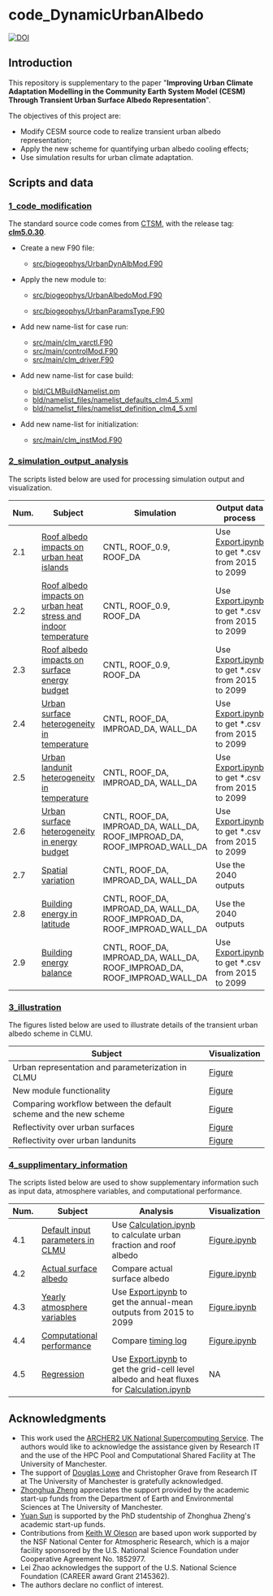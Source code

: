 # code_DynamicUrbanAlbedo

[![DOI](https://zenodo.org/badge/770688781.svg)](https://zenodo.org/doi/10.5281/zenodo.10903399)

## Introduction

This repository is supplementary to the paper "**Improving Urban Climate Adaptation Modelling in the Community Earth System Model (CESM) Through Transient Urban Surface Albedo Representation**". 

The objectives of this project are:

- Modify CESM source code to realize transient urban albedo representation;
- Apply the new scheme for quantifying urban albedo cooling effects;
- Use simulation results for urban climate adaptation.

## Scripts and data

### [1_code_modification](./1_code_modification)

The standard source code comes from [CTSM](https://github.com/ESCOMP/CTSM), with the release tag: **[clm5.0.30](https://github.com/ESCOMP/CTSM/releases/tag/release-clm5.0.30)**.

- Create a new F90 file:
  
  - [src/biogeophys/UrbanDynAlbMod.F90](.//1_code_modification/src/biogeophys/UrbanDynAlbMod.F90)

- Apply the new module to:
  
  - [src/biogeophys/UrbanAlbedoMod.F90](./1_code_modification/src/biogeophys/UrbanAlbedoMod.F90)
  
  - [src/biogeophys/UrbanParamsType.F90](./1_code_modification/src/biogeophys/UrbanParamsType.F90)

- Add new name-list for case run:
  
  - [src/main/clm_varctl.F90](./1_code_modification/src/main/clm_varctl.F90)
  - [src/main/controlMod.F90](./1_code_modification/src/main/controlMod.F90)
  - [src/main/clm_driver.F90](./1_code_modification/src/main/clm_driver.F90)

- Add new name-list for case build:
  
  - [bld/CLMBuildNamelist.pm](./1_code_modification/src/bld/CLMBuildNamelist.pm)
  - [bld/namelist_files/namelist_defaults_clm4_5.xml](./1_code_modification/src/bld/namelist_defaults_clm4_5.xml)
  - [bld/namelist_files/namelist_definition_clm4_5.xml](./1_code_modification/src/bld/namelist_definition_clm4_5.xml)

- Add new name-list for initialization:
  
  - [src/main/clm_instMod.F90](./1_code_modification/src/main/clm_instMod.F90)

### [2_simulation_output_analysis]()

The scripts listed below are used for processing simulation output and visualization.

| Num. | Subject                                                      | Simulation                                                   | Output data process                                          | Visualization                                                |
| ---- | ------------------------------------------------------------ | ------------------------------------------------------------ | ------------------------------------------------------------ | ------------------------------------------------------------ |
| 2.1  | [Roof albedo impacts on urban heat islands](./2_simulation_output_analysis/2.1_roof_albedo_impacts_UHI) | CNTL, ROOF_0.9, ROOF_DA                                      | Use [Export.ipynb](./2_simulation_output_analysis/2.1_roof_albedo_impacts_UHI/Export.ipynb) to get *.csv from 2015 to 2099 | [Figure.ipynb](./2_simulation_output_analysis/2.1_roof_albedo_impacts_UHI/Figure.ipynb) |
| 2.2  | [Roof albedo impacts on urban heat stress and indoor temperature](./2_simulation_output_analysis/2.2_roof_albedo_impacts_UHS) | CNTL, ROOF_0.9, ROOF_DA                                      | Use [Export.ipynb](./2_simulation_output_analysis/2.2_roof_albedo_impacts_UHS/Export.ipynb) to get *.csv from 2015 to 2099 | [Figure.ipynb](./2_simulation_output_analysis/2.2_roof_albedo_impacts_UHS/Figure.ipynb) |
| 2.3  | [Roof albedo impacts on surface energy budget](./2_simulation_output_analysis/2.3_roof_albedo_impacts_energy) | CNTL, ROOF_0.9, ROOF_DA                                      | Use [Export.ipynb](./2_simulation_output_analysis/2.3_roof_albedo_impacts_energy/Export.ipynb) to get *.csv from 2015 to 2099 | [Figure.ipynb](./2_simulation_output_analysis/2.3_roof_albedo_impacts_energy/Figure.ipynb) |
| 2.4  | [Urban surface heterogeneity in temperature](./2_simulation_output_analysis/2.4_urban_surface_heterogeneity_temperature) | CNTL, ROOF_DA, IMPROAD_DA, WALL_DA                           | Use [Export.ipynb](./2_simulation_output_analysis/2.4_urban_surface_heterogeneity_temperature/Export.ipynb) to get *.csv from 2015 to 2099 | [Figure.ipynb](./2_simulation_output_analysis/2.4_urban_surface_heterogeneity_temperature/Figure.ipynb) |
| 2.5  | [Urban landunit heterogeneity in temperature](./2_simulation_output_analysis/2.5_urban_landunit_heterogeneity_temperature) | CNTL, ROOF_DA, IMPROAD_DA, WALL_DA                           | Use [Export.ipynb](./2_simulation_output_analysis/2.5_urban_landunit_heterogeneity_temperature/Export.ipynb) to get *.csv from 2015 to 2099 | [Figure.ipynb](./2_simulation_output_analysis/2.5_urban_landunit_heterogeneity_temperature/Figure.ipynb) |
| 2.6  | [Urban surface heterogeneity in energy budget](./2_simulation_output_analysis/2.6_urban_surface_heterogeneity_energy) | CNTL, ROOF_DA, IMPROAD_DA, WALL_DA, ROOF_IMPROAD_DA, ROOF_IMPROAD_WALL_DA | Use [Export.ipynb](./2_simulation_output_analysis/2.6_urban_surface_heterogeneity_energy/Export.ipynb) to get *.csv from 2015 to 2099 | [Figure.ipynb](./2_simulation_output_analysis/2.6_urban_surface_heterogeneity_energy/Figure.ipynb) |
| 2.7  | [Spatial variation](./2_simulation_output_analysis/2.7_spatial_variation) | CNTL, ROOF_DA, IMPROAD_DA, WALL_DA                           | Use the 2040 outputs                                         | [Figure.ipynb](./2_simulation_output_analysis/2.7_spatial_variation/Figure.ipynb) |
| 2.8  | [Building energy in latitude](./2_simulation_output_analysis/2.8_building_energy_latitude) | CNTL, ROOF_DA, IMPROAD_DA, WALL_DA, ROOF_IMPROAD_DA, ROOF_IMPROAD_WALL_DA | Use the 2040 outputs                                         | [Figure.ipynb](./2_simulation_output_analysis/2.8_building_energy_latitude/Figure.ipynb) |
| 2.9  | [Building energy balance](./2_simulation_output_analysis/2.9_building_energy_balance) | CNTL, ROOF_DA, IMPROAD_DA, WALL_DA, ROOF_IMPROAD_DA, ROOF_IMPROAD_WALL_DA | Use [Export.ipynb](./2_simulation_output_analysis/2.9_building_energy_balance/Export.ipynb) to get *.csv from 2015 to 2099 | [Figure.ipynb](./2_simulation_output_analysis/2.9_building_energy_balance/Figure.ipynb) |

### [3_illustration](./3_illutration)

The figures listed below are used to illustrate details of the transient urban albedo scheme in CLMU.

| Subject                                                      | Visualization                                 |
| ------------------------------------------------------------ | --------------------------------------------- |
| Urban representation and parameterization in CLMU            | [Figure](./3_illustration/clmu.pdf)           |
| New module functionality                                     | [Figure](./3_illustration/dynalb.pdf)         |
| Comparing workflow between the default scheme and the new scheme | [Figure](./3_illustration/compare_scheme.pdf) |
| Reflectivity over urban surfaces                             | [Figure](./3_illustration/surface.pdf)        |
| Reflectivity over urban landunits                            | [Figure](./3_illustration/landunit.pdf)       |

### [4_supplimentary_information](./4_supplimentary_information)

The scripts listed below are used to show supplementary information such as input data, atmosphere variables, and computational performance.

| Num. | Subject                                                      | Analysis                                                     | Visualization                                                |
| ---- | ------------------------------------------------------------ | ------------------------------------------------------------ | ------------------------------------------------------------ |
| 4.1  | [Default input parameters in CLMU](./4_supplimentary_information/4.1_urban_parameter) | Use [Calculation.ipynb](./4_supplimentary_information/4.1_urban_parameter/Calculation.ipynb) to calculate urban fraction and roof albedo | [Figure.ipynb](./4_supplimentary_information/4.1_urban_parameter/Figure.ipynb) |
| 4.2  | [Actual surface albedo](./4_supplimentary_information/4.2_actual_surface_albedo) | Compare actual surface albedo                                | [Figure.ipynb](./4_supplimentary_information/4.2_actual_surface_albedo/Figure.ipynb) |
| 4.3  | [Yearly atmosphere variables](./4_supplimentary_information/4.3_yearly_atmosphere_var) | Use [Export.ipynb](./4_supplimentary_information/4.3_yearly_atmosphere_var/Export.ipynb) to get the annual-mean outputs from 2015 to 2099 | [Figure.ipynb](./4_supplimentary_information/4.3_yearly_atmosphere_var/Figure.ipynb) |
| 4.4  | [Computational performance](./4_supplimentary_information/4.4_computational_performance) | Compare [timing log](./4_supplimentary_information/4.4_computational_performance/timing_log) | [Figure.ipynb](./4_supplimentary_information/4.4_computational_performance) |
| 4.5  | [Regression](./4_supplimentary_information/4.5_regression)   | Use [Export.ipynb](./4_supplimentary_information/4.5_regression/Export.ipynb) to get the grid-cell level albedo and heat fluxes for [Calculation.ipynb](./4_supplimentary_information/4.5_regression/Calculation.ipynb) | NA                                                           |

## Acknowledgments

- This work used the [ARCHER2 UK National Supercomputing Service](https://www.archer2.ac.uk). 
  The authors would like to acknowledge the assistance given by Research IT and the use of the HPC Pool and Computational Shared Facility at The University of Manchester. 
- The support of [Douglas Lowe](https://github.com/douglowe) and Christopher Grave from Research IT at The University of Manchester is gratefully acknowledged. 
- [Zhonghua Zheng](https://github.com/zhonghua-zheng) appreciates the support provided by the academic start-up funds from the Department of Earth and Environmental Sciences at The University of Manchester.
- [Yuan Sun](https://github.com/YuanSun-UoM) is supported by the PhD studentship of Zhonghua Zheng's academic start-up funds.
- Contributions from [Keith W Oleson](https://staff.ucar.edu/users/oleson) are based upon work supported by the NSF National Center for Atmospheric Research, which is a major facility sponsored by the U.S. National Science Foundation under Cooperative Agreement No. 1852977.
- Lei Zhao acknowledges the support of the U.S. National Science Foundation (CAREER award Grant 2145362).
- The authors declare no conflict of interest.
